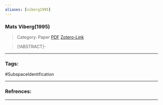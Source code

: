 ```yaml
---
aliases: [viberg1995]
---
```


### Mats Viberg(1995)

>Category: Paper
>[PDF](viberg1995.pdf)
>[Zotero-Link](zotero://select/items/@viberg1995)

>[!ABSTRACT]-
>

---

### Tags:
#SubspaceIdentification 

---
### Refrences:


---

